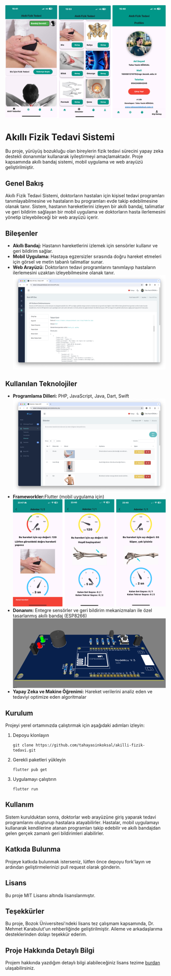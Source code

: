 <img src="git-assets/ana.png" >
 <h1>Akıllı Fizik Tedavi Sistemi</h1>
    <p>Bu proje, yürüyüş bozukluğu olan bireylerin fizik tedavi sürecini yapay zeka destekli donanımlar kullanarak iyileştirmeyi amaçlamaktadır. Proje kapsamında akıllı bandaj sistemi, mobil uygulama ve web arayüzü geliştirilmiştir.</p>
    <h2>Genel Bakış</h2>
    <p>Akıllı Fizik Tedavi Sistemi, doktorların hastaları için kişisel tedavi programları tanımlayabilmesine ve hastaların bu programları evde takip edebilmesine olanak tanır. Sistem, hastanın hareketlerini izleyen bir akıllı bandaj, talimatlar ve geri bildirim sağlayan bir mobil uygulama ve doktorların hasta ilerlemesini yönetip izleyebileceği bir web arayüzü içerir.</p>
    <h2>Bileşenler</h2>
    <ul>
        <li><strong>Akıllı Bandaj:</strong> Hastanın hareketlerini izlemek için sensörler kullanır ve geri bildirim sağlar.</li>
        <li><strong>Mobil Uygulama:</strong> Hastaya egzersizler sırasında doğru hareket etmeleri için görsel ve metin tabanlı talimatlar sunar.</li>
        <li><strong>Web Arayüzü:</strong> Doktorların tedavi programlarını tanımlayıp hastaların ilerlemesini uzaktan izleyebilmesine olanak tanır.</li>
       <img src="git-assets/api.png" >
    </ul>
    <h2>Kullanılan Teknolojiler</h2>
    <ul>
        <li><strong>Programlama Dilleri:</strong> PHP, JavaScript, Java, Dart, Swift</li>
       <img src="git-assets/web.png" >
        <li><strong>Frameworkler:</strong>Flutter (mobil uygulama için)</li>
          <img src="git-assets/tedavi.png" >
        <li><strong>Donanım:</strong> Entegre sensörler ve geri bildirim mekanizmaları ile özel tasarlanmış akıllı bandaj (ESP8266)</li>
      <img src="git-assets/donanim.png" >
        <li><strong>Yapay Zeka ve Makine Öğrenimi:</strong> Hareket verilerini analiz eden ve tedaviyi optimize eden algoritmalar</li>
    </ul>
    <h2>Kurulum</h2>
    <p>Projeyi yerel ortamınızda çalıştırmak için aşağıdaki adımları izleyin:</p>
    <ol>
       <li>Depoyu klonlayın</li>
        <pre><code>git clone https://github.com/tahayasinkoksal/akilli-fizik-tedavi.git</code></pre>
        <li>Gerekli paketleri yükleyin</li>
        <pre><code>flutter pub get</code></pre>
        <li>Uygulamayı çalıştırın</li>
        <pre><code>flutter run</code></pre>
    </ol>
    <h2>Kullanım</h2>
    <p>Sistem kurulduktan sonra, doktorlar web arayüzüne giriş yaparak tedavi programlarını oluşturup hastalara atayabilirler. Hastalar, mobil uygulamayı kullanarak kendilerine atanan programları takip edebilir ve akıllı bandajdan gelen gerçek zamanlı geri bildirimleri alabilirler.</p>
    <h2>Katkıda Bulunma</h2>
    <p>Projeye katkıda bulunmak isterseniz, lütfen önce depoyu fork'layın ve ardından geliştirmelerinizi pull request olarak gönderin.</p>
    <h2>Lisans</h2>
    <p>Bu proje MIT Lisansı altında lisanslanmıştır.</p>
    <h2>Teşekkürler</h2>
    <p>Bu proje, Bozok Üniversitesi'ndeki lisans tez çalışmam kapsamında, Dr. Mehmet Karabulut'un rehberliğinde geliştirilmiştir. Aileme ve arkadaşlarıma desteklerinden dolayı teşekkür ederim.</p>
<h2>Proje Hakkında Detaylı Bilgi</h2>
    <p>Projem hakkında yazdığım detaylı bilgi alabileceğiniz lisans tezime <a href="https://github.com/tahayasinkoksal/akilli-fizik-tedavi/blob/main/git-assets/TahaYasinKOKSAL-BitirmeTezi-Lisans.pdf">burdan</a> ulaşabilirsiniz.</p>
